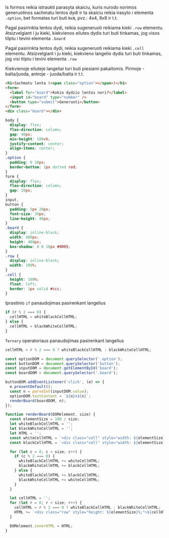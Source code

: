 Is formos reikia istraukti parasyta skaiciu, kuris nurodo norimos generuotinos sachmatu lentos dydi ir ta skaiciu reikia irasyto i elementa `.option`, bet formatas turi buti `NxN`, pvz.: 4x4, 8x8 ir t.t.

Pagal pasirinkta lentos dydi, reikia sugeneruoti reikiama kieki `.row` elementu. Atsizvelgiant i ju kieki, kiekvienos eilutes dydis turi buti tinkamas, jog visos tilptu i tevini elementa `.board`

Pagal pasirinkta lentos dydi, reikia sugeneruoti reikiama kieki `.cell` elementu. Atsizvelgiant i ju kieki, kiekvieno langelio dydis turi buti tinkamas, jog visi tilptu i tevini elementa `.row`

Kiekvienoje eiluteje langeliai turi buti piesiami pakaitomis. Pirmoje - balta/juoda, antroje - juoda/balta ir t.t.

```html
<h1>Sachmatu lenta (<span class="option"></span>)</h1>
<form>
  <label for="board">Kokio dydzio lentos nori?</label>
  <input id="board" type="number" />
  <button type="submit">Generuoti</button>
</form>
<div class="board"></div>
```

```css
body {
  display: flex;
  flex-direction: column;
  gap: 40px;
  min-height: 100vh;
  justify-content: center;
  align-items: center;
}
.option {
  padding: 0 10px;
  border-bottom: 1px dotted red;
}
form {
  display: flex;
  flex-direction: column;
  gap: 20px;
}
input,
button {
  padding: 5px 20px;
  font-size: 30px;
  line-height: 40px;
}
.board {
  display: inline-block;
  width: 400px;
  height: 400px;
  box-shadow: 0 0 10px #0005;
}
.row {
  display: inline-block;
  width: 100%;
}
.cell {
  height: 100%;
  float: left;
  border: 1px solid #ccc;
}
```

Iprastinio `if` panaudojimas pasirenkant langelius

```js
if (r % 2 === 0) {
  cellHTML = whiteBlackCellHTML;
} else {
  cellHTML = blackWhiteCellHTML;
}
```

`Ternary` operatoriaus panaudojimas pasirenkant langelius

```js
cellHTML = r % 2 === 0 ? whiteBlackCellHTML : blackWhiteCellHTML;
```

```js
const optionDOM = document.querySelector('.option');
const buttonDOM = document.querySelector('button');
const inputDOM = document.getElementById('board');
const boardDOM = document.querySelector('.board');

buttonDOM.addEventListener('click', (e) => {
  e.preventDefault();
  const n = parseInt(inputDOM.value);
  optionDOM.textContent = `${n}x${n}`;
  renderBoard(boardDOM, n);
});

function renderBoard(DOMelement, size) {
  const elementSize = 100 / size;
  let whiteBlackCellHTML = '';
  let blackWhiteCellHTML = '';
  let HTML = '';
  const whiteCellHTML = `<div class="cell" style="width: ${elementSize}%; background-color: white;"></div>`;
  const blackCellHTML = `<div class="cell" style="width: ${elementSize}%; background-color: black;"></div>`;

  for (let c = 0; c < size; c++) {
    if (c % 2 === 0) {
      whiteBlackCellHTML += whiteCellHTML;
      blackWhiteCellHTML += blackCellHTML;
    } else {
      whiteBlackCellHTML += blackCellHTML;
      blackWhiteCellHTML += whiteCellHTML;
    }
  }

  let cellHTML = '';
  for (let r = 0; r < size; r++) {
    cellHTML = r % 2 === 0 ? whiteBlackCellHTML : blackWhiteCellHTML;
    HTML += `<div class="row" style="height: ${elementSize}%;">${cellHTML}</div>`;
  }

  DOMelement.innerHTML = HTML;
}
```
